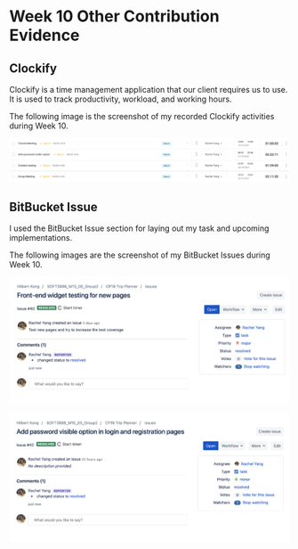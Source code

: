 # Week 10 Other Contribution Evidence

## Clockify

Clockify is a time management application that our client requires us to use. It is used to track productivity, workload, and working hours.

The following image is the screenshot of my recorded Clockify activities during Week 10.

![clockify](https://github.com/RachelYang1999/SOFT3888-Evidence/blob/main/Week10/img/clockify.png)

## BitBucket Issue

I used the BitBucket Issue section for laying out my task and upcoming implementations.

The following images are the screenshot of my BitBucket Issues during Week 10.

![issue1](https://github.com/RachelYang1999/SOFT3888-Evidence/blob/main/Week10/img/issue1.png)

![issue2](https://github.com/RachelYang1999/SOFT3888-Evidence/blob/main/Week10/img/issue2.png)

